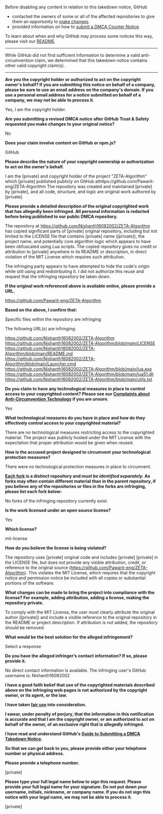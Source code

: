 Before disabling any content in relation to this takedown notice, GitHub
- contacted the owners of some or all of the affected repositories to give them an opportunity to [make changes](https://docs.github.com/en/github/site-policy/dmca-takedown-policy#a-how-does-this-actually-work).
- provided information on how to [submit a DMCA Counter Notice](https://docs.github.com/en/articles/guide-to-submitting-a-dmca-counter-notice).

To learn about when and why GitHub may process some notices this way, please visit our [README](https://github.com/github/dmca/blob/master/README.md#anatomy-of-a-takedown-notice).

---

While GitHub did not find sufficient information to determine a valid anti-circumvention claim, we determined that this takedown notice contains other valid copyright claim(s).

---

**Are you the copyright holder or authorized to act on the copyright owner's behalf? If you are submitting this notice on behalf of a company, please be sure to use an email address on the company's domain. If you use a personal email address for a notice submitted on behalf of a company, we may not be able to process it.**

Yes, I am the copyright holder.

**Are you submitting a revised DMCA notice after GitHub Trust & Safety requested you make changes to your original notice?**

No

**Does your claim involve content on GitHub or npm.js?**

GitHub

**Please describe the nature of your copyright ownership or authorization to act on the owner's behalf.**

I am the [private] and copyright holder of the project "ZETA-Algorithm" which [private] published publicly on GitHub athttps://github.com/Pawarit-eng/ZETA-Algorithm The repository was created and maintained [private] by [private], and all code, structure, and logic are original work authored by [private].

**Please provide a detailed description of the original copyrighted work that has allegedly been infringed. All personal information is redacted before being published to our public DMCA repository.**

The repository at https://github.com/Nishanth16082002/ZETA-Algorithm has copied significant parts of [private] original repository, including but not limited to the LICENSE file that contains [private] name ([private]), the project name, and potentially core algorithm logic which appears to have been obfuscated using Lua scripts. The copied repository gives no credit or attribution to [private] anywhere in its README or description, in direct violation of the MIT License which requires such attribution.

The infringing party appears to have attempted to hide the code's origin while still using and redistributing it. I did not authorize this reuse and request that the infringing repository be taken down.

**If the original work referenced above is available online, please provide a URL.**

https://github.com/Pawarit-eng/ZETA-Algorithm

**Based on the above, I confirm that:**

Specific files within the repository are infringing

The following URL(s) are infringing:

https://github.com/Nishanth16082002/ZETA-Algorithm  
https://github.com/Nishanth16082002/ZETA-Algorithm/blob/main/LICENSE  
https://github.com/Nishanth16082002/ZETA-Algorithm/blob/main/README.md  
https://github.com/Nishanth16082002/ZETA-Algorithm/blob/main/Launcher.cmd  
https://github.com/Nishanth16082002/ZETA-Algorithm/blob/main/lua.exe  
https://github.com/Nishanth16082002/ZETA-Algorithm/blob/main/lua51.dll  
https://github.com/Nishanth16082002/ZETA-Algorithm/blob/main/utils.txt

**Do you claim to have any technological measures in place to control access to your copyrighted content? Please see our <a href="https://docs.github.com/articles/guide-to-submitting-a-dmca-takedown-notice#complaints-about-anti-circumvention-technology">Complaints about Anti-Circumvention Technology</a> if you are unsure.**

Yes

**What technological measures do you have in place and how do they effectively control access to your copyrighted material?**

There are no technological measures restricting access to the copyrighted material. The project was publicly hosted under the MIT License with the expectation that proper attribution would be given when reused.

**How is the accused project designed to circumvent your technological protection measures?**

There were no technological protection measures in place to circumvent.

**<a href="https://docs.github.com/articles/dmca-takedown-policy#b-what-about-forks-or-whats-a-fork">Each fork</a> is a distinct repository and <i>must be identified separately.</i> As forks may often contain different material than in the parent repository, if you believe any of the repositories or files in the forks are infringing, please list each fork below:**

No forks of the infringing repository currently exist.

**Is the work licensed under an open source license?**

Yes

**Which license?**

mit-license

**How do you believe the license is being violated?**

The repository uses [private] original code and includes [private] [private] in the LICENSE file, but does not provide any visible attribution, credit, or reference to the original source (https://github.com/Pawarit-eng/ZETA-Algorithm). This violates the MIT License, which requires that the copyright notice and permission notice be included with all copies or substantial portions of the software.

**What changes can be made to bring the project into compliance with the license? For example, adding attribution, adding a license, making the repository private.**

To comply with the MIT License, the user must clearly attribute the original author ([private]) and include a visible reference to the original repository in the README or project description. If attribution is not added, the repository should be removed.

**What would be the best solution for the alleged infringement?**

Select a response

**Do you have the alleged infringer’s contact information? If so, please provide it.**

No direct contact information is available. The infringing user's GitHub username is: Nishanth16082002

**I have a good faith belief that use of the copyrighted materials described above on the infringing web pages is not authorized by the copyright owner, or its agent, or the law.**

**I have taken <a href="https://www.lumendatabase.org/topics/22">fair use</a> into consideration.**

**I swear, under penalty of perjury, that the information in this notification is accurate and that I am the copyright owner, or am authorized to act on behalf of the owner, of an exclusive right that is allegedly infringed.**

**I have read and understand GitHub's <a href="https://docs.github.com/articles/guide-to-submitting-a-dmca-takedown-notice/">Guide to Submitting a DMCA Takedown Notice</a>.**

**So that we can get back to you, please provide either your telephone number or physical address.**

**Please provide a telephone number.**

[private]

**Please type your full legal name below to sign this request. Please provide your full legal name for your signature. Do not put down your username, initials, nickname, or company name. If you do not sign this notice with your legal name, we may not be able to process it.**

[private]
